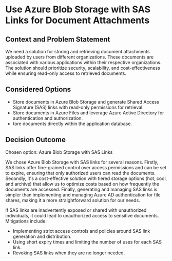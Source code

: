 # Use Azure Blob Storage with SAS Links for Document Attachments

## Context and Problem Statement
We need a solution for storing and retrieving document attachments uploaded by users from different organizations. These documents are associated with various applications within their respective organizations. The solution should prioritize security, scalability, and cost-effectiveness while ensuring read-only access to retrieved documents.

## Considered Options
* Store documents in Azure Blob Storage and generate Shared Access Signature (SAS) links with read-only permissions for retrieval.
* Store documents in Azure Files and leverage Azure Active Directory for authentication and authorization.
* tore documents directly within the application database.

## Decision Outcome
Chosen option: Azure Blob Storage with SAS Links

We chose Azure Blob Storage with SAS links for several reasons. 
Firstly, SAS links offer fine-grained control over access permissions and can be set to expire, ensuring that only authorized users can read the documents. Secondly, it's a cost-effective solution with tiered storage options (hot, cool, and archive) that allow us to optimize costs based on how frequently the documents are accessed.
Finally, generating and managing SAS links is simpler than implementing and managing Azure AD authentication for file shares, making it a more straightforward solution for our needs.

If SAS links are inadvertently exposed or shared with unauthorized individuals, it could lead to unauthorized access to sensitive documents. Mitigations include:
* Implementing strict access controls and policies around SAS link generation and distribution.
* Using short expiry times and limiting the number of uses for each SAS link.
* Revoking SAS links when they are no longer needed.